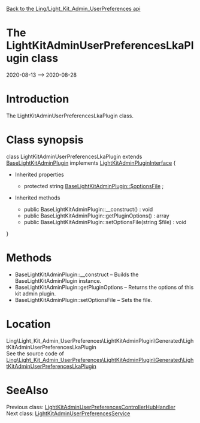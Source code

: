 [Back to the Ling/Light_Kit_Admin_UserPreferences api](https://github.com/lingtalfi/Light_Kit_Admin_UserPreferences/blob/master/doc/api/Ling/Light_Kit_Admin_UserPreferences.md)



The LightKitAdminUserPreferencesLkaPlugin class
================
2020-08-13 --> 2020-08-28






Introduction
============

The LightKitAdminUserPreferencesLkaPlugin class.



Class synopsis
==============


class <span class="pl-k">LightKitAdminUserPreferencesLkaPlugin</span> extends [BaseLightKitAdminPlugin](https://github.com/lingtalfi/Light_Kit_Admin/blob/master/doc/api/Ling/Light_Kit_Admin/LightKitAdminPlugin/BaseLightKitAdminPlugin.md) implements [LightKitAdminPluginInterface](https://github.com/lingtalfi/Light_Kit_Admin/blob/master/doc/api/Ling/Light_Kit_Admin/LightKitAdminPlugin/LightKitAdminPluginInterface.md) {

- Inherited properties
    - protected string [BaseLightKitAdminPlugin::$optionsFile](#property-optionsFile) ;

- Inherited methods
    - public BaseLightKitAdminPlugin::__construct() : void
    - public BaseLightKitAdminPlugin::getPluginOptions() : array
    - public BaseLightKitAdminPlugin::setOptionsFile(string $file) : void

}






Methods
==============

- BaseLightKitAdminPlugin::__construct &ndash; Builds the BaseLightKitAdminPlugin instance.
- BaseLightKitAdminPlugin::getPluginOptions &ndash; Returns the options of this kit admin plugin.
- BaseLightKitAdminPlugin::setOptionsFile &ndash; Sets the file.





Location
=============
Ling\Light_Kit_Admin_UserPreferences\LightKitAdminPlugin\Generated\LightKitAdminUserPreferencesLkaPlugin<br>
See the source code of [Ling\Light_Kit_Admin_UserPreferences\LightKitAdminPlugin\Generated\LightKitAdminUserPreferencesLkaPlugin](https://github.com/lingtalfi/Light_Kit_Admin_UserPreferences/blob/master/LightKitAdminPlugin/Generated/LightKitAdminUserPreferencesLkaPlugin.php)



SeeAlso
==============
Previous class: [LightKitAdminUserPreferencesControllerHubHandler](https://github.com/lingtalfi/Light_Kit_Admin_UserPreferences/blob/master/doc/api/Ling/Light_Kit_Admin_UserPreferences/ControllerHub/Generated/LightKitAdminUserPreferencesControllerHubHandler.md)<br>Next class: [LightKitAdminUserPreferencesService](https://github.com/lingtalfi/Light_Kit_Admin_UserPreferences/blob/master/doc/api/Ling/Light_Kit_Admin_UserPreferences/Service/LightKitAdminUserPreferencesService.md)<br>
